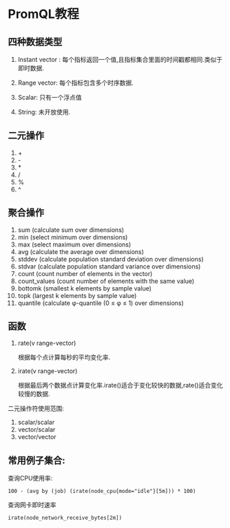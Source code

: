 # PromQL教程

## 四种数据类型

1. Instant vector : 每个指标返回一个值,且指标集合里面的时间戳都相同.类似于即时数据.

2. Range vector: 每个指标包含多个时序数据.

3. Scalar: 只有一个浮点值

4. String: 未开放使用.

## 二元操作

1. \+
2. \- 
3. \*
4. \/ 
5. \%
6. \^

## 聚合操作

1. sum (calculate sum over dimensions)
2. min (select minimum over dimensions)
3. max (select maximum over dimensions)
4. avg (calculate the average over dimensions)
5. stddev (calculate population standard deviation over dimensions)
6. stdvar (calculate population standard variance over dimensions)
7. count (count number of elements in the vector)
8. count_values (count number of elements with the same value)
9. bottomk (smallest k elements by sample value)
10. topk (largest k elements by sample value)
11. quantile (calculate φ-quantile (0 ≤ φ ≤ 1) over dimensions)


## 函数

1. rate(v range-vector)
    
     根据每个点计算每秒的平均变化率.

2. irate(v range-vector)

     根据最后两个数据点计算变化率.irate()适合于变化较快的数据,rate()适合变化较慢的数据.

    

二元操作符使用范围:

1. scalar/scalar
2. vector/scalar
3. vector/vector 


## 常用例子集合:

查询CPU使用率:

    100 - (avg by (job) (irate(node_cpu{mode="idle"}[5m])) * 100)

查询网卡即时速率

    irate(node_network_receive_bytes[2m])